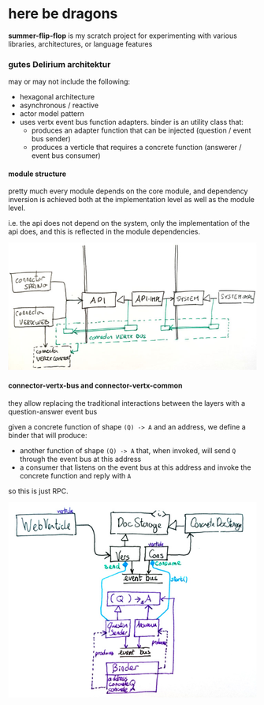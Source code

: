 # here be dragons

**summer-flip-flop** is my scratch project for experimenting with various libraries, architectures, or language features

### gutes Delirium architektur

may or may not include the following:

- hexagonal architecture
- asynchronous / reactive
- actor model pattern
- uses vertx event bus function adapters. binder is an utility class that:
  - produces an adapter function that can be injected (question / event bus sender)
  - produces a verticle that requires a concrete function (answerer / event bus consumer)

#### module structure

pretty much every module depends on the core module, and dependency inversion is achieved both at the implementation level as well as the module level.

i.e. the api does not depend on the system, only the implementation of the api does, and this is reflected in the module dependencies.

![modules diagram](modules.jpg)

#### connector-vertx-bus and connector-vertx-common

they allow replacing the traditional interactions between the layers with a question-answer event bus

given a concrete function of shape `(Q) -> A` and an address, we define a binder that will produce:
  - another function of shape `(Q) -> A` that, when invoked, will send `Q` through the event bus at this address
  - a consumer that listens on the event bus at this address and invoke the concrete function and reply with `A`

so this is just RPC.

![binder diagram](binder.jpg)
